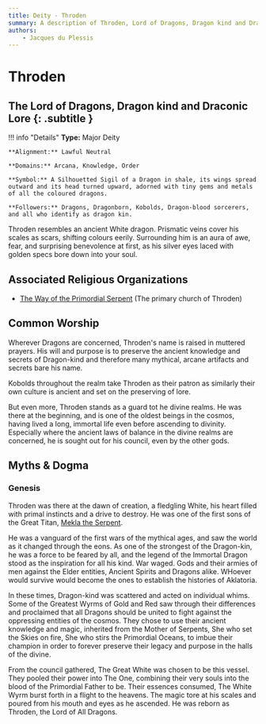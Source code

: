 ```yaml
---
title: Deity - Throden
summary: A description of Throden, Lord of Dragons, Dragon kind and Draconic Lore.
authors:
    - Jacques du Plessis
---
```

# Throden
## The Lord of Dragons, Dragon kind and Draconic Lore {: .subtitle }

!!! info "Details"
    **Type:** Major Deity

    **Alignment:** Lawful Neutral

    **Domains:** Arcana, Knowledge, Order

    **Symbol:** A Silhouetted Sigil of a Dragon in shale, its wings spread outward and its head turned upward, adorned with tiny gems and metals of all the coloured dragons.

    **Followers:** Dragons, Dragonborn, Kobolds, Dragon-blood sorcerers, and all who identify as dragon kin.

Throden resembles an ancient White dragon. Prismatic veins cover his scales as scars, shifting colours eerily. Surrounding him is an aura of awe, fear, and surprising benevolence at first, as his silver eyes laced with golden specs bore down into your soul.

## Associated Religious Organizations
* [The Way of the Primordial Serpent](../../organizations/way_of_the_primordial_serpent) (The primary church of Throden)

## Common Worship
Wherever Dragons are concerned, Throden's name is raised in muttered prayers. His will and purpose is to preserve the ancient knowledge and secrets of Dragon-kind and therefore many mythical, arcane artifacts and secrets bare his name.

Kobolds throughout the realm take Throden as their patron as similarly their own culture is ancient and set on the preserving of lore.

But even more, Throden stands as a guard tot he divine realms. He was there at the beginning, and is one of the oldest beings in the cosmos, having lived a long, immortal life even before ascending to divinity. Especially where the ancient laws of balance in the divine realms are concerned, he is sought out for his council, even by the other gods.

## Myths & Dogma
### Genesis
Throden was there at the dawn of creation, a fledgling White, his heart filled with primal instincts and a drive to destroy.  He was one of the first sons of the Great Titan, [Mekla the Serpent](../../../history/artifacts/book_of_arath_aev#book-two-the-old-ones).

He was a vanguard of the first wars of the mythical ages, and saw the world as it changed through the eons. As one of the strongest of the Dragon-kin, he was a force to be feared by all, and the legend of the Immortal Dragon stood as the inspiration for all his kind. War waged. Gods and their armies of men against the Elder entities, Ancient Spirits and Dragons alike. WHoever would survive would become the ones to establish the histories of Aklatoria.

In these times, Dragon-kind was scattered and acted on individual whims. Some of the Greatest Wyrms of Gold and Red saw through their differences and proclaimed that all Dragons should be united to fight against the oppressing entities of the cosmos.  They chose to use their ancient knowledge and magic, inherited from the Mother of Serpents, She who set the Skies on fire, She who stirs the Primordial Oceans, to imbue their champion in order to forever preserve their legacy and purpose in the halls of the divine.

From the council gathered, The Great White was chosen to be this vessel.  They pooled their power into The One, combining their very souls into the blood of the Primordial Father to be. Their essences consumed, The White Wyrm burst forth in a flight to the heavens. The magic tore at his scales and poured from his mouth and eyes as he ascended.  He was reborn as Throden, the Lord of All Dragons.